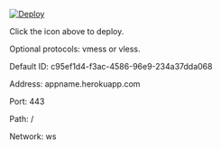 [![Deploy](https://www.herokucdn.com/deploy/button.png)](https://dashboard.heroku.com/new?template=https://github.com/iamtrazy/xray-docker)

Click the icon above to deploy.

Optional protocols: vmess or vless.

Default ID: c95ef1d4-f3ac-4586-96e9-234a37dda068

Address: appname.herokuapp.com

Port: 443

Path: /

Network: ws
